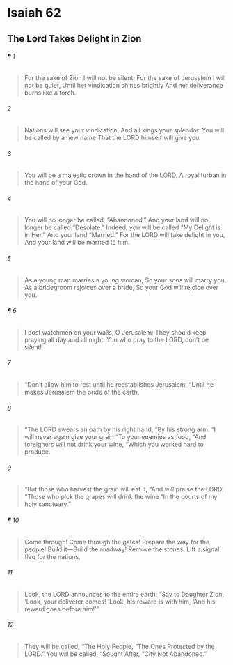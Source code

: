 # Isaiah 62
## The Lord Takes Delight in Zion
###### ¶ 1
> For the sake of Zion I will not be silent;
> For the sake of Jerusalem I will not be quiet,
> Until her vindication shines brightly
> And her deliverance burns like a torch.
###### 2
> Nations will see your vindication,
> And all kings your splendor.
> You will be called by a new name
> That the LORD himself will give you.
###### 3
> You will be a majestic crown in the hand of the LORD,
> A royal turban in the hand of your God.
###### 4
> You will no longer be called, “Abandoned,”
> And your land will no longer be called “Desolate.”
> Indeed, you will be called “My Delight is in Her,”
> And your land “Married.”
> For the LORD will take delight in you,
> And your land will be married to him.
###### 5
> As a young man marries a young woman,
> So your sons will marry you.
> As a bridegroom rejoices over a bride,
> So your God will rejoice over you.
###### ¶ 6
> I post watchmen on your walls, O Jerusalem;
> They should keep praying all day and all night.
> You who pray to the LORD, don’t be silent!
###### 7
> “Don’t allow him to rest until he reestablishes Jerusalem,
> “Until he makes Jerusalem the pride of the earth.
###### 8
> “The LORD swears an oath by his right hand,
> “By his strong arm:
> “I will never again give your grain
> “To your enemies as food,
> “And foreigners will not drink your wine,
> “Which you worked hard to produce.
###### 9
> “But those who harvest the grain will eat it,
> “And will praise the LORD.
> “Those who pick the grapes will drink the wine
> “In the courts of my holy sanctuary.”
###### ¶ 10
> Come through! Come through the gates!
> Prepare the way for the people!
> Build it—Build the roadway!
> Remove the stones.
> Lift a signal flag for the nations.
###### 11
> Look, the LORD announces to the entire earth:
> “Say to Daughter Zion,
> ‘Look, your deliverer comes!
> ‘Look, his reward is with him,
> ‘And his reward goes before him!’”
###### 12
> They will be called, “The Holy People,
> “The Ones Protected by the LORD.”
> You will be called, “Sought After,
> “City Not Abandoned.”
